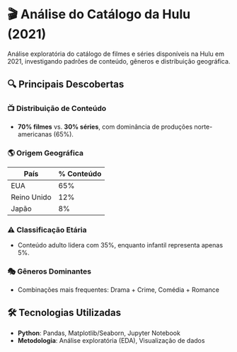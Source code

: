 # 🎬 Análise do Catálogo da Hulu (2021)

Análise exploratória do catálogo de filmes e séries disponíveis na Hulu em 2021, investigando padrões de conteúdo, gêneros e distribuição geográfica.

## 🔍 Principais Descobertas

### 📺 Distribuição de Conteúdo
- **70% filmes** vs. **30% séries**, com dominância de produções norte-americanas (65%).

### 🌎 Origem Geográfica
| País          | % Conteúdo |  
|---------------|------------|  
| EUA           | 65%        |  
| Reino Unido   | 12%        |  
| Japão         | 8%         |  

### ⚠️ Classificação Etária
- Conteúdo adulto lidera com 35%, enquanto infantil representa apenas 5%.

### 🎭 Gêneros Dominantes
   - Combinações mais frequentes: Drama + Crime, Comédia + Romance

## 🛠 Tecnologias Utilizadas
- **Python**: Pandas, Matplotlib/Seaborn, Jupyter Notebook
- **Metodologia**: Análise exploratória (EDA), Visualização de dados

